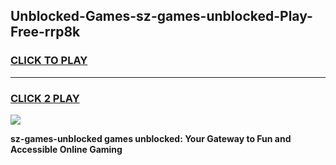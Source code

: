 
## Unblocked-Games-sz-games-unblocked-Play-Free-rrp8k
<h3>
<a href="https://premium76.site?title=sz-games-unblocked&ref=20M">CLICK TO PLAY</a></h3>
<hr>

<h3>
<a href="https://premium76.site?title=sz-games-unblocked&ref=20M">CLICK 2 PLAY</a>
  
</h3>

<a href="https://premium76.site?title=sz-games-unblocked&ref=19M"><img src="https://clearcache.store/games.png"></a>


**sz-games-unblocked games unblocked: Your Gateway to Fun and Accessible Online Gaming**
